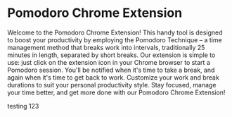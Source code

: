 # Pomodoro Chrome Extension

Welcome to the Pomodoro Chrome Extension! This handy tool is designed to boost your productivity by employing the Pomodoro Technique – a time management method that breaks work into intervals, traditionally 25 minutes in length, separated by short breaks. Our extension is simple to use: just click on the extension icon in your Chrome browser to start a Pomodoro session. You'll be notified when it's time to take a break, and again when it's time to get back to work. Customize your work and break durations to suit your personal productivity style. Stay focused, manage your time better, and get more done with our Pomodoro Chrome Extension!

testing 123